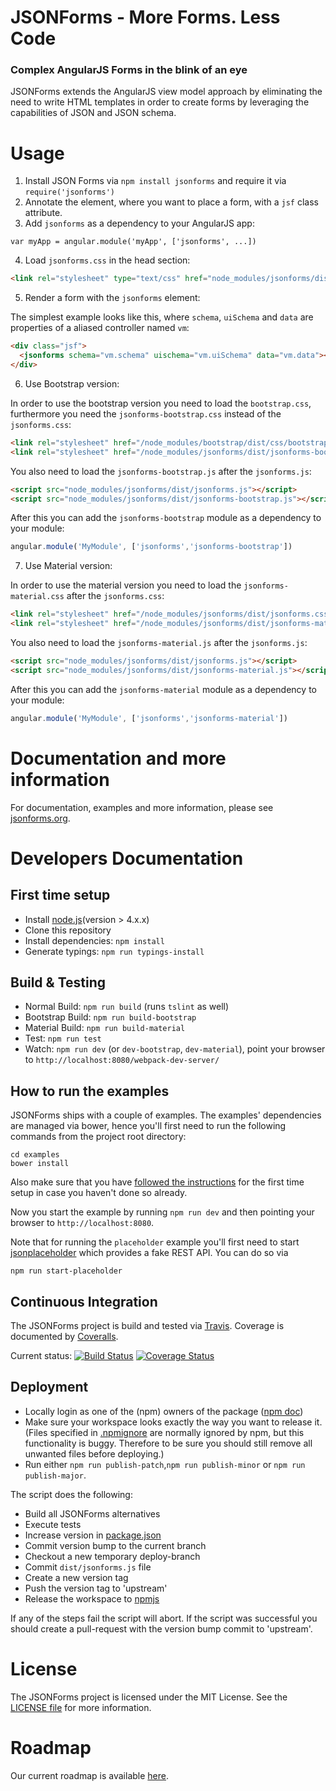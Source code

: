 # JSONForms - More Forms. Less Code
### Complex AngularJS Forms in the blink of an eye

JSONForms extends the AngularJS view model approach by eliminating the need to write HTML templates in order to
create forms by leveraging the capabilities of JSON and JSON schema.

# Usage
1. Install JSON Forms via `npm install jsonforms` and require it via `require('jsonforms')`
2. Annotate the element, where you want to place a form, with a `jsf` class attribute.
3. Add `jsonforms` as a dependency to your AngularJS app:
  
  ```
  var myApp = angular.module('myApp', ['jsonforms', ...])
  ```
4. Load `jsonforms.css` in the head section:
  
  ```html 
  <link rel="stylesheet" type="text/css" href="node_modules/jsonforms/dist/jsonforms.css">
  ```
5. Render a form with the `jsonforms` element:
  
  The simplest example looks like this, where `schema`, `uiSchema` and `data` are 
  properties of a aliased controller named `vm`:
  
  ```html 
  <div class="jsf">
    <jsonforms schema="vm.schema" uischema="vm.uiSchema" data="vm.data"></jsonforms>
  </div>
  ```
6. Use Bootstrap version:

  In order to use the bootstrap version you need to load the `bootstrap.css`, furthermore you need the `jsonforms-bootstrap.css` instead of the `jsonforms.css`:
  ```html
  <link rel="stylesheet" href="/node_modules/bootstrap/dist/css/bootstrap.css"/>
  <link rel="stylesheet" href="/node_modules/jsonforms/dist/jsonforms-bootstrap.css"/>
  ```
  You also need to load the `jsonforms-bootstrap.js` after the `jsonforms.js`:
  ```html
  <script src="node_modules/jsonforms/dist/jsonforms.js"></script>
  <script src="node_modules/jsonforms/dist/jsonforms-bootstrap.js"></script>
  ```
  After this you can add the `jsonforms-bootstrap` module as a dependency to your module:
  ```javascript
  angular.module('MyModule', ['jsonforms','jsonforms-bootstrap'])
  ```
7. Use Material version:

  In order to use the material version you need to load the `jsonforms-material.css` after the `jsonforms.css`:
  ```html
  <link rel="stylesheet" href="/node_modules/jsonforms/dist/jsonforms.css"/>
  <link rel="stylesheet" href="/node_modules/jsonforms/dist/jsonforms-material.css"/>
  ```
  You also need to load the `jsonforms-material.js` after the `jsonforms.js`:
  ```html
  <script src="node_modules/jsonforms/dist/jsonforms.js"></script>
  <script src="node_modules/jsonforms/dist/jsonforms-material.js"></script>
  ```
  After this you can add the `jsonforms-material` module as a dependency to your module:
  ```javascript
  angular.module('MyModule', ['jsonforms','jsonforms-material'])
  ```

# Documentation and more information
For documentation, examples and more information, please see [jsonforms.org](http://github.eclipsesource.com/jsonforms/).

# Developers Documentation

## First time setup
* Install [node.js](https://nodejs.org/)(version > 4.x.x)
* Clone this repository
* Install dependencies: `npm install`
* Generate typings: `npm run typings-install`

## Build & Testing
* Normal Build: `npm run build` (runs `tslint` as well)
* Bootstrap Build: `npm run build-bootstrap`
* Material Build: `npm run build-material`
* Test: `npm run test`
* Watch: `npm run dev` (or `dev-bootstrap`, `dev-material`), point your browser to `http://localhost:8080/webpack-dev-server/`

## How to run the examples 
JSONForms ships with a couple of examples. The examples' dependencies are managed
via bower, hence you'll first need to run the following commands from
the project root directory:

```
cd examples
bower install
```

Also make sure that you have [followed the instructions](https://github.com/eclipsesource/jsonforms#first-time-setup) for the first time setup in case you haven't done so already.
 
Now you start the example by running `npm run dev` and then pointing 
your browser to `http://localhost:8080`.

Note that for running the `placeholder` example you'll first need to start
[jsonplaceholder](https://jsonplaceholder.typicode.com/) which provides 
a fake REST API. You can do so via

```
npm run start-placeholder
```

## Continuous Integration
The JSONForms project is build and tested via [Travis](https://travis-ci.org/). Coverage is documented by [Coveralls](https://coveralls.io).

Current status: [![Build Status](https://travis-ci.org/eclipsesource/jsonforms.svg?branch=master)](https://travis-ci.org/eclipsesource/jsonforms) [![Coverage Status](https://coveralls.io/repos/eclipsesource/jsonforms/badge.svg?branch=master&service=github)](https://coveralls.io/github/eclipsesource/jsonforms?branch=master)

## Deployment
 * Locally login as one of the (npm) owners of the package ([npm doc](https://docs.npmjs.com/cli/adduser))
 * Make sure your workspace looks exactly the way you want to release it. (Files specified in [.npmignore](https://github.com/eclipsesource/jsonforms/blob/master/.npmignore) are normally ignored by npm, but this functionality is buggy. Therefore to be sure you should still remove all unwanted files before deploying.)
 * Run either ```npm run publish-patch```,```npm run publish-minor``` or ```npm run publish-major```.

The script does the following:
* Build all JSONForms alternatives
* Execute tests
* Increase version in [package.json](https://github.com/eclipsesource/jsonforms/blob/master/package.json)
* Commit version bump to the current branch
* Checkout a new temporary deploy-branch
* Commit ```dist/jsonforms.js``` file
* Create a new version tag
* Push the version tag to 'upstream'
* Release the workspace to [npmjs](https://www.npmjs.com/)

If any of the steps fail the script will abort. If the script was successful you should create a pull-request with the version bump commit to 'upstream'.

# License
The JSONForms project is licensed under the MIT License. See the [LICENSE file](https://github.com/eclipsesource/jsonforms/blob/master/LICENSE) for more information.

# Roadmap
Our current roadmap is available [here](https://github.com/eclipsesource/jsonforms/blob/master/ROADMAP.md).
